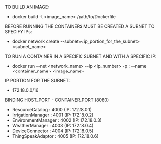 TO BUILD AN IMAGE:
- docker build -t <image_name> /path/to/Dockerfile

BEFORE RUNNING THE CONTAINERS MUST BE CREATED A SUBNET TO SPECIFY IPs:
- docker network create --subnet=<ip_portion_for_the_subnet> <subnet_name>

TO RUN A CONTAINER IN A SPECIFIC SUBNET AND WITH A SPECIFIC IP:
- docker run --net <network_name> --ip <ip_number> -p <host-port>:<container-port> --name <container_name> <image_name> 

IP PORTION FOR THE SUBNET:
- 172.18.0.0/16

BINDING HOST_PORT - CONTAINER_PORT (8080)

- ResourceCatalog : 4000 (IP: 172.18.0.1)
- IrrigationManager : 4001 (IP: 172.18.0.2)
- EnvironmentManager : 4002 (IP: 172.18.0.3)
- WeatherManager : 4003 (IP: 172.18.0.4)
- DeviceConnector : 4004 (IP: 172.18.0.5)
- ThingSpeakAdaptor : 4005 (IP: 172.18.0.6)


